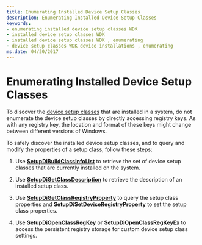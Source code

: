 ```yaml
---
title: Enumerating Installed Device Setup Classes
description: Enumerating Installed Device Setup Classes
keywords:
- enumerating installed device setup classes WDK
- installed device setup classes WDK
- installed device setup classes WDK , enumerating
- device setup classes WDK device installations , enumerating
ms.date: 04/20/2017
---
```


# Enumerating Installed Device Setup Classes


To discover the [device setup classes](./overview-of-device-setup-classes.md) that are installed in a system, do not enumerate the device setup classes by directly accessing registry keys. As with any registry key, the location and format of these keys might change between different versions of Windows.

To safely discover the installed device setup classes, and to query and modify the properties of a setup class, follow these steps:

1.  Use [**SetupDiBuildClassInfoList**](/windows/win32/api/setupapi/nf-setupapi-setupdibuildclassinfolist) to retrieve the set of device setup classes that are currently installed on the system.

2.  Use [**SetupDiGetClassDescription**](/windows/win32/api/setupapi/nf-setupapi-setupdigetclassdescriptiona) to retrieve the description of an installed setup class.

3.  Use [**SetupDiGetClassRegistryProperty**](/windows/win32/api/setupapi/nf-setupapi-setupdigetclassregistrypropertya) to query the setup class properties and [**SetupDiSetDeviceRegistryProperty**](/windows/win32/api/setupapi/nf-setupapi-setupdisetdeviceregistrypropertya) to set the setup class properties.

4.  Use [**SetupDiOpenClassRegKey**](/windows/win32/api/setupapi/nf-setupapi-setupdiopenclassregkey) or [**SetupDiOpenClassRegKeyEx**](/windows/win32/api/setupapi/nf-setupapi-setupdiopenclassregkeyexa) to access the persistent registry storage for custom device setup class settings.

 

